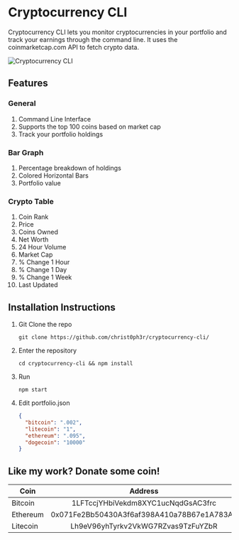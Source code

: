 # Cryptocurrency CLI

Cryptocurrency CLI lets you monitor cryptocurrencies in your portfolio and track your earnings through the command line.  It uses the coinmarketcap.com API to fetch crypto data.

![Cryptocurrency CLI](https://i.imgur.com/4ROfoEM.png)

## Features

### General
1. Command Line Interface
1. Supports the top 100 coins based on market cap
1. Track your portfolio holdings

### Bar Graph
1. Percentage breakdown of holdings
2. Colored Horizontal Bars
3. Portfolio value

### Crypto Table
1. Coin Rank
1. Price
1. Coins Owned
1. Net Worth
1. 24 Hour Volume
1. Market Cap
1. % Change 1 Hour
1. % Change 1 Day
1. % Change 1 Week
1. Last Updated

## Installation Instructions


1. Git Clone the repo

    ```
    git clone https://github.com/christ0ph3r/cryptocurrency-cli/
    ```

1. Enter the repository

    ```
    cd cryptocurrency-cli && npm install
    ```

1. Run

    ```
    npm start
    ```

1. Edit portfolio.json

    ```json
    {
      "bitcoin": ".002",
      "litecoin": "1",
      "ethereum": ".095",
      "dogecoin": "10000"
    }
    ```

## Like my work? Donate some coin!


| Coin     | Address                                    |
| -------- |:------------------------------------------:|
| Bitcoin  | 1LFTccjYHbiVekdm8XYC1ucNqdGsAC3frc         |
| Ethereum | 0x071Fe2Bb50430A3f6af398A410a78B67e1A783AE |
| Litecoin | Lh9eV96yhTyrkv2VkWG7RZvas9TzFuYZbR         |

